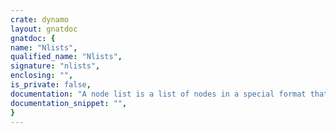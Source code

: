 ```yaml
---
crate: dynamo
layout: gnatdoc
gnatdoc: {
name: "Nlists",
qualified_name: "Nlists",
signature: "nlists",
enclosing: "",
is_private: false,
documentation: "A node list is a list of nodes in a special format that means that\nnodes can be on at most one such list. For each node list, a list\nheader is allocated in the lists table, and a List_Id value references\nthis header, which may be used to access the nodes in the list using\nthe set of routines that define this interface.",
documentation_snippet: "",
}
---
```

